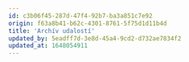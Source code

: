 ```yaml
---
id: c3b06f45-287d-47f4-92b7-ba3a851c7e92
origin: f63a8b41-b62c-4301-8761-5f75d1d11b4d
title: 'Archív udalostí'
updated_by: 5eadff7d-3e8d-45a4-9cd2-d732ae7834f2
updated_at: 1648054911
---
```


